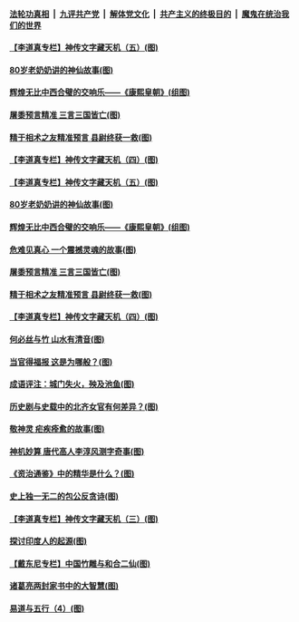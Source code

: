 

####  [法轮功真相](../../../../basic/blob/master/README.md?t=10140631) &nbsp;|&nbsp; [九评共产党](../../../../9ping.md/blob/master/README.md?t=10140631) &nbsp;|&nbsp; [解体党文化](../../../../jtdwh.md/blob/master/README.md?t=10140631)  &nbsp;|&nbsp; [共产主义的终极目的](../../../../gczydzjmd.md/blob/master/README.md?t=10140631) &nbsp;|&nbsp; [魔鬼在统治我们的世界](../../../../mgztzwmdsj.md/blob/master/README.md?t=10140631) 

#### [【李道真专栏】神传文字藏天机（五）(图)](../pages/p7/948692.md?t=10140631) 

#### [80岁老奶奶讲的神仙故事(图)](../pages/p7/948978.md?t=10140631) 

#### [辉煌无比中西合璧的交响乐——《康熙皇朝》(组图)](../pages/p7/948329.md?t=10140631) 

#### [屠黍预言精准 三言三国皆亡(图)](../pages/p7/948676.md?t=10140631) 

#### [精于相术之友精准预言 县尉终获一救(图)](../pages/p7/948781.md?t=10140631) 

#### [【李道真专栏】神传文字藏天机（四）(图)](../pages/p7/948361.md?t=10140631) 

#### [【李道真专栏】神传文字藏天机（五）(图)](../pages/p7/948692.md?t=10140631) 

#### [80岁老奶奶讲的神仙故事(图)](../pages/p7/948978.md?t=10140631) 

#### [辉煌无比中西合璧的交响乐——《康熙皇朝》(组图)](../pages/p7/948329.md?t=10140631) 

#### [危难见真心 一个震撼灵魂的故事(图)](../pages/p7/948899.md?t=10140631) 

#### [屠黍预言精准 三言三国皆亡(图)](../pages/p7/948676.md?t=10140631) 

#### [精于相术之友精准预言 县尉终获一救(图)](../pages/p7/948781.md?t=10140631) 

#### [【李道真专栏】神传文字藏天机（四）(图)](../pages/p7/948361.md?t=10140631) 

#### [何必丝与竹 山水有清音(图)](../pages/p7/948552.md?t=10140631) 

#### [当官得福报 这是为哪般？(图)](../pages/p7/948793.md?t=10140631) 

#### [成语评注：城门失火，殃及池鱼(图)](../pages/p7/948551.md?t=10140631) 

#### [历史剧与史载中的北齐女官有何差异？(图)](../pages/p7/948659.md?t=10140631) 

#### [敬神灵 疟疾痊愈的故事(图)](../pages/p7/948677.md?t=10140631) 

#### [神机妙算 唐代高人李淳风测字奇事(图)](../pages/p7/948635.md?t=10140631) 

#### [《资治通鉴》中的精华是什么？(图)](../pages/p7/948572.md?t=10140631) 

#### [史上独一无二的包公反贪诗(图)](../pages/p7/948579.md?t=10140631) 

#### [【李道真专栏】神传文字藏天机（三）(图)](../pages/p7/948168.md?t=10140631) 

#### [探讨印度人的起源(图)](../pages/p7/948466.md?t=10140631) 

#### [【戴东尼专栏】中国竹雕与和合二仙(图)](../pages/p7/942487.md?t=10140631) 

#### [诸葛亮两封家书中的大智慧(图)](../pages/p7/948381.md?t=10140631) 

#### [易道与五行（4）(图)](../pages/p7/948370.md?t=10140631) 

